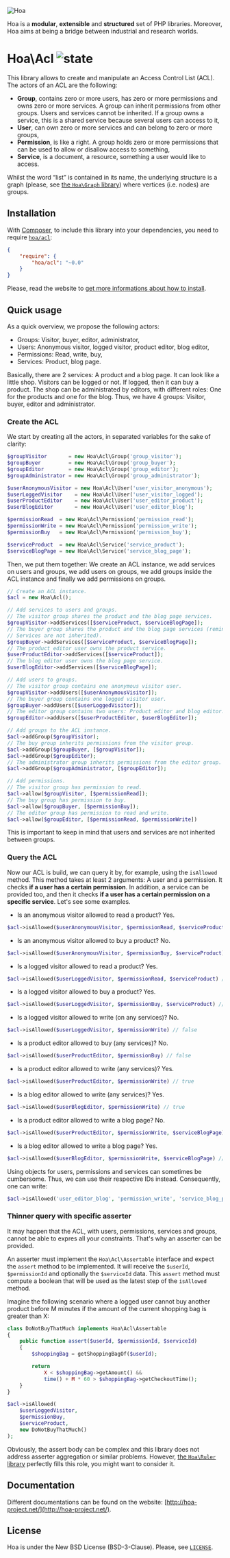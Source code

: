 ![Hoa](http://static.hoa-project.net/Image/Hoa_small.png)

Hoa is a **modular**, **extensible** and **structured** set of PHP libraries.
Moreover, Hoa aims at being a bridge between industrial and research worlds.

# Hoa\Acl ![state](http://central.hoa-project.net/State/Acl)

This library allows to create and manipulate an Access Control List (ACL). The
actors of an ACL are the following:

  * **Group**, contains zero or more users, has zero or more permissions and
    owns zero or more services. A group can inherit permissions from other
    groups. Users and services cannot be inherited. If a group owns a service,
    this is a shared service because several users can access to it,
  * **User**, can own zero or more services and can belong to zero or more
    groups,
  * **Permission**, is like a right. A group holds zero or more permissions
    that can be used to allow or disallow access to something,
  * **Service**, is a document, a resource, something a user would like to
    access.

Whilst the word “list” is contained in its name, the underlying structure is a
graph (please, see [the `Hoa\Graph`
library](http://central.hoa-project.net/Resource/Library/Graph)) where vertices
(i.e. nodes) are groups.

## Installation

With [Composer](http://getcomposer.org/), to include this library into your
dependencies, you need to require
[`hoa/acl`](https://packagist.org/packages/hoa/acl):

```json
{
    "require": {
        "hoa/acl": "~0.0"
    }
}
```

Please, read the website to [get more informations about how to
install](http://hoa-project.net/Source.html).

## Quick usage

As a quick overview, we propose the following actors:

  * Groups: Visitor, buyer, editor, administrator,
  * Users: Anonymous visitor, logged visitor, product editor, blog editor,
  * Permissions: Read, write, buy,
  * Services: Product, blog page.

Basically, there are 2 services: A product and a blog page. It can look like a
little shop. Visitors can be logged or not. If logged, then it can buy a
product. The shop can be administrated by editors, with different roles: One
for the products and one for the blog. Thus, we have 4 groups: Visitor, buyer,
editor and administrator.

### Create the ACL

We start by creating all the actors, in separated variables for the sake of
clarity:

```php
$groupVisitor       = new Hoa\Acl\Group('group_visitor');
$groupBuyer         = new Hoa\Acl\Group('group_buyer');
$groupEditor        = new Hoa\Acl\Group('group_editor');
$groupAdministrator = new Hoa\Acl\Group('group_administrator');

$userAnonymousVisitor = new Hoa\Acl\User('user_visitor_anonymous');
$userLoggedVisitor    = new Hoa\Acl\User('user_visitor_logged');
$userProductEditor    = new Hoa\Acl\User('user_editor_product');
$userBlogEditor       = new Hoa\Acl\User('user_editor_blog');

$permissionRead  = new Hoa\Acl\Permission('permission_read');
$permissionWrite = new Hoa\Acl\Permission('permission_write');
$permissionBuy   = new Hoa\Acl\Permission('permission_buy');

$serviceProduct  = new Hoa\Acl\Service('service_product');
$serviceBlogPage = new Hoa\Acl\Service('service_blog_page');
```

Then, we put them together: We create an ACL instance, we add services on users
and groups, we add users on groups, we add groups inside the ACL instance and
finally we add permissions on groups.

```php
// Create an ACL instance.
$acl = new Hoa\Acl();

// Add services to users and groups.
// The visitor group shares the product and the blog page services.
$groupVisitor->addServices([$serviceProduct, $serviceBlogPage]);
// The buyer group shares the product and the blog page services (reminder:
// Services are not inherited).
$groupBuyer->addServices([$serviceProduct, $serviceBlogPage]);
// The product editor user owns the product service.
$userProductEditor->addServices([$serviceProduct]);
// The blog editor user owns the blog page service.
$userBlogEditor->addServices([$serviceBlogPage]);

// Add users to groups.
// The visitor group contains one anonymous visitor user.
$groupVisitor->addUsers([$userAnonymousVisitor]);
// The buyer group contains one logged visitor user.
$groupBuyer->addUsers([$userLoggedVisitor]);
// The editor group contains two users: Product editor and blog editor.
$groupEditor->addUsers([$userProductEditor, $userBlogEditor]);

// Add groups to the ACL instance.
$acl->addGroup($groupVisitor);
// The buy group inherits permissions from the visitor group.
$acl->addGroup($groupBuyer, [$groupVisitor]);
$acl->addGroup($groupEditor);
// The administrator group inherits permissions from the editor group.
$acl->addGroup($groupAdministrator, [$groupEditor]);

// Add permissions.
// The visitor group has permission to read.
$acl->allow($groupVisitor, [$permissionRead]);
// The buy group has permission to buy.
$acl->allow($groupBuyer, [$permissionBuy]);
// The editor group has permission to read and write.
$acl->allow($groupEditor, [$permissionRead, $permissionWrite])
```

This is important to keep in mind that users and services are not inherited
between groups.

### Query the ACL

Now our ACL is build, we can query it by, for example, using the `isAllowed`
method. This method takes at least 2 arguments: A user and a permission. It
checks **if a user has a certain permission**. In addition, a service can be
provided too, and then it checks **if a user has a certain permission on a
specific service**. Let's see some examples.

* Is an anonymous visitor allowed to read a product? Yes.
```php
$acl->isAllowed($userAnonymousVisitor, $permissionRead, $serviceProduct) // true
```
* Is an anonymous visitor allowed to buy a product? No.
```php
$acl->isAllowed($userAnonymousVisitor, $permissionBuy, $serviceProduct) // false
```
* Is a logged visitor allowed to read a product? Yes.
```php
$acl->isAllowed($userLoggedVisitor, $permissionRead, $serviceProduct) // true
```
* Is a logged visitor allowed to buy a product? Yes.
```php
$acl->isAllowed($userLoggedVisitor, $permissionBuy, $serviceProduct) // true
```
* Is a logged visitor allowed to write (on any services)? No.
```php
$acl->isAllowed($userLoggedVisitor, $permissionWrite) // false
```
* Is a product editor allowed to buy (any services)? No.
```php
$acl->isAllowed($userProductEditor, $permissionBuy) // false
```
* Is a product editor allowed to write (any services)? Yes.
```php
$acl->isAllowed($userProductEditor, $permissionWrite) // true
```
* Is a blog editor allowed to write (any services)? Yes.
```php
$acl->isAllowed($userBlogEditor, $permissionWrite) // true
```
* Is a product editor allowed to write a blog page? No.
```php
$acl->isAllowed($userProductEditor, $permissionWrite, $serviceBlogPage) // false
```
* Is a blog editor allowed to write a blog page? Yes.
```php
$acl->isAllowed($userBlogEditor, $permissionWrite, $serviceBlogPage) // true
```

Using objects for users, permissions and services can sometimes be cumbersome.
Thus, we can use their respective IDs instead. Consequently, one can write:
```php
$acl->isAllowed('user_editor_blog', 'permission_write', 'service_blog_page') // true
```

### Thinner query with specific asserter

It may happen that the ACL, with users, permissions, services and groups,
cannot be able to expres all your constraints. That's why an asserter can be
provided.

An asserter must implement the `Hoa\Acl\Assertable` interface and expect the
`assert` method to be implemented. It will receive the `$userId`,
`$permissionId` and optionally the `$serviceId` data. This `assert` method must
compute a boolean that will be used as the latest step of the `isAllowed`
method.

Imagine the following scenario where a logged user cannot buy another product
before M minutes if the amount of the current shopping bag is greater than X:

```php
class DoNotBuyThatMuch implements Hoa\Acl\Assertable
{
    public function assert($userId, $permissionId, $serviceId)
    {
        $shoppingBag = getShoppingBagOf($userId);

        return
            X < $shoppingBag->getAmount() &&
            time() + M * 60 > $shoppingBag->getCheckoutTime();
    }
}

$acl->isAllowed(
    $userLoggedVisitor,
    $permissionBuy,
    $serviceProduct,
    new DoNotBuyThatMuch()
);
```

Obviously, the assert body can be complex and this library does not address
asserter aggregation or similar problems. However, [the `Hoa\Ruler`
library](http://central.hoa-project.net/Resource/Library/Ruler) perfectly fills
this role, you might want to consider it.

## Documentation

Different documentations can be found on the website:
[http://hoa-project.net/](http://hoa-project.net/).

## License

Hoa is under the New BSD License (BSD-3-Clause). Please, see
[`LICENSE`](http://hoa-project.net/LICENSE).
